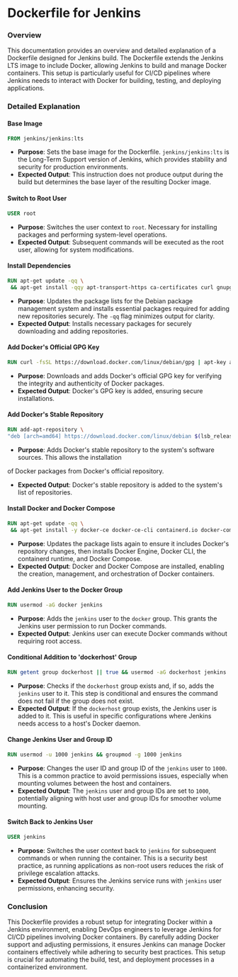 # Dockerfile for Jenkins

### Overview

This documentation provides an overview and detailed explanation of a Dockerfile designed for Jenkins build. The Dockerfile extends the Jenkins LTS image to include Docker, allowing Jenkins to build and manage Docker containers. This setup is particularly useful for CI/CD pipelines where Jenkins needs to interact with Docker for building, testing, and deploying applications.

### Detailed Explanation

#### Base Image

```Dockerfile
FROM jenkins/jenkins:lts
```

- **Purpose**: Sets the base image for the Dockerfile. `jenkins/jenkins:lts` is the Long-Term Support version of Jenkins, which provides stability and security for production environments.
- **Expected Output**: This instruction does not produce output during the build but determines the base layer of the resulting Docker image.

#### Switch to Root User

```Dockerfile
USER root
```

- **Purpose**: Switches the user context to `root`. Necessary for installing packages and performing system-level operations.
- **Expected Output**: Subsequent commands will be executed as the root user, allowing for system modifications.

#### Install Dependencies

```Dockerfile
RUN apt-get update -qq \
 && apt-get install -qqy apt-transport-https ca-certificates curl gnupg2 software-properties-common
```

- **Purpose**: Updates the package lists for the Debian package management system and installs essential packages required for adding new repositories securely. The `-qq` flag minimizes output for clarity.
- **Expected Output**: Installs necessary packages for securely downloading and adding repositories.

#### Add Docker's Official GPG Key

```Dockerfile
RUN curl -fsSL https://download.docker.com/linux/debian/gpg | apt-key add -
```

- **Purpose**: Downloads and adds Docker's official GPG key for verifying the integrity and authenticity of Docker packages.
- **Expected Output**: Docker's GPG key is added, ensuring secure installations.

#### Add Docker's Stable Repository

```Dockerfile
RUN add-apt-repository \
"deb [arch=amd64] https://download.docker.com/linux/debian $(lsb_release -cs) stable"
```

- **Purpose**: Adds Docker's stable repository to the system's software sources. This allows the installation

 of Docker packages from Docker's official repository.
- **Expected Output**: Docker's stable repository is added to the system's list of repositories.

#### Install Docker and Docker Compose

```Dockerfile
RUN apt-get update -qq \
 && apt-get install -y docker-ce docker-ce-cli containerd.io docker-compose
```

- **Purpose**: Updates the package lists again to ensure it includes Docker's repository changes, then installs Docker Engine, Docker CLI, the containerd runtime, and Docker Compose.
- **Expected Output**: Docker and Docker Compose are installed, enabling the creation, management, and orchestration of Docker containers.

#### Add Jenkins User to the Docker Group

```Dockerfile
RUN usermod -aG docker jenkins
```

- **Purpose**: Adds the `jenkins` user to the `docker` group. This grants the Jenkins user permission to run Docker commands.
- **Expected Output**: Jenkins user can execute Docker commands without requiring root access.

#### Conditional Addition to 'dockerhost' Group

```Dockerfile
RUN getent group dockerhost || true && usermod -aG dockerhost jenkins || true
```

- **Purpose**: Checks if the `dockerhost` group exists and, if so, adds the `jenkins` user to it. This step is conditional and ensures the command does not fail if the group does not exist.
- **Expected Output**: If the `dockerhost` group exists, the Jenkins user is added to it. This is useful in specific configurations where Jenkins needs access to a host's Docker daemon.

#### Change Jenkins User and Group ID

```Dockerfile
RUN usermod -u 1000 jenkins && groupmod -g 1000 jenkins
```

- **Purpose**: Changes the user ID and group ID of the `jenkins` user to `1000`. This is a common practice to avoid permissions issues, especially when mounting volumes between the host and containers.
- **Expected Output**: The `jenkins` user and group IDs are set to `1000`, potentially aligning with host user and group IDs for smoother volume mounting.

#### Switch Back to Jenkins User

```Dockerfile
USER jenkins
```

- **Purpose**: Switches the user context back to `jenkins` for subsequent commands or when running the container. This is a security best practice, as running applications as non-root users reduces the risk of privilege escalation attacks.
- **Expected Output**: Ensures the Jenkins service runs with `jenkins` user permissions, enhancing security.

### Conclusion

This Dockerfile provides a robust setup for integrating Docker within a Jenkins environment, enabling DevOps engineers to leverage Jenkins for CI/CD pipelines involving Docker containers. By carefully adding Docker support and adjusting permissions, it ensures Jenkins can manage Docker containers effectively while adhering to security best practices. This setup is crucial for automating the build, test, and deployment processes in a containerized environment.